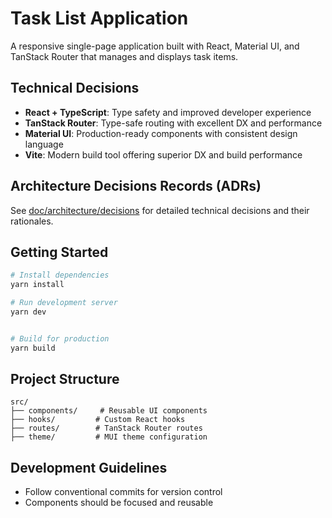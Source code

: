 # Task List Application

A responsive single-page application built with React, Material UI, and TanStack Router that manages and displays task items.

## Technical Decisions

- **React + TypeScript**: Type safety and improved developer experience
- **TanStack Router**: Type-safe routing with excellent DX and performance
- **Material UI**: Production-ready components with consistent design language
- **Vite**: Modern build tool offering superior DX and build performance

## Architecture Decisions Records (ADRs)

See [doc/architecture/decisions](doc/architecture/decisions) for detailed technical decisions and their rationales.

## Getting Started

```bash
# Install dependencies
yarn install

# Run development server
yarn dev


# Build for production
yarn build
```

## Project Structure

```
src/
├── components/     # Reusable UI components
├── hooks/         # Custom React hooks
├── routes/        # TanStack Router routes
├── theme/         # MUI theme configuration
```

## Development Guidelines

- Follow conventional commits for version control
- Components should be focused and reusable

